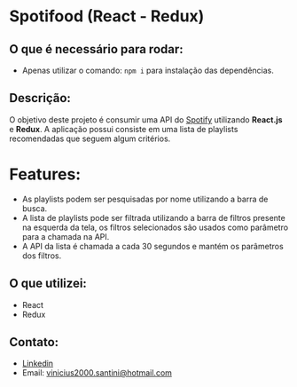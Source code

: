 # Spotifood (React - Redux)


## O que é necessário para rodar:

 - Apenas utilizar o comando: ```npm i``` para instalação das dependências.
 
 
 ## Descrição:
 O objetivo deste projeto é consumir uma API do [Spotify](https://developer.spotify.com/web-api/get-list-featured-playlists/) utilizando **React.js** e  **Redux**.
 A aplicação possui consiste em uma lista de playlists recomendadas que seguem algum critérios.
 # Features:
 - As playlists podem ser pesquisadas por nome utilizando a barra de busca.
 - A lista de playlists pode ser filtrada utilizando a barra de filtros presente na esquerda da tela, os filtros selecionados são usados como parâmetro para a chamada na API.
 - A API da lista é chamada a cada 30 segundos e mantém os parâmetros dos filtros.
 
 
 ## O que utilizei: 
 
 - React
 - Redux
 
## Contato:
- [Linkedin](https://www.linkedin.com/in/vinicius-santini-5258b0ab/)
- Email: vinicius2000.santini@hotmail.com

